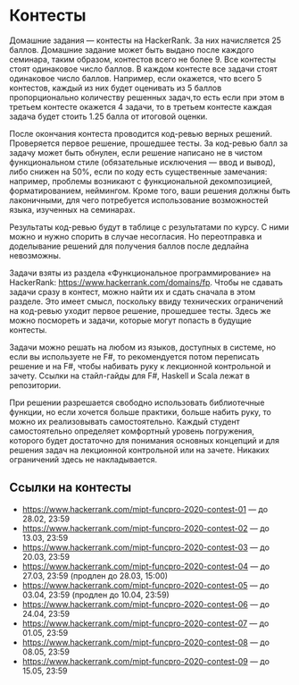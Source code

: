 # Контесты

Домашние задания — контесты на HackerRank. За них начисляется 25 баллов. Домашние задание может быть выдано после каждого семинара, таким образом, контестов всего не более 9. Все контесты стоят одинаковое число баллов. В каждом контесте все задачи стоят одинаковое число баллов. Например, если окажется, что всего 5 контестов, каждый из них будет оценивать из 5 баллов пропорционально количеству решенных задач,то есть если при этом в третьем контесте окажется 4 задачи, то в третьем контесте каждая задача будет стоить 1.25 балла от итоговой оценки.

После окончания контеста проводится код-ревью верных решений. Проверяется первое решение, прошедшее тесты. За код-ревью балл за задачу может быть обнулен, если решение написано не в чистом функциональном стиле (обязательные исключения — ввод и вывод), либо снижен на 50%, если по коду есть существенные замечания: например, проблемы возникают с функциональной декомпозицией, форматированием, неймингом. Кроме того, ваши решения должны быть лаконичными, для чего потребуется использование возможностей языка, изученных на семинарах.

Результаты код-ревью будут в таблице с результатами по курсу. С ними можно и нужно спорить в случае несогласия. Но переотправка и доделывание решений для получения баллов после дедлайна невозможны.

Задачи взяты из раздела «Функциональное программирование» на HackerRank: https://www.hackerrank.com/domains/fp. Чтобы не сдавать задачи сразу в контест, можно найти их и сдать сначала в этом разделе. Это имеет смысл, поскольку ввиду технических ограничений на код-ревью уходит первое решение, прошедшее тесты. Здесь же можно посмореть и задачи, которые могут попасть в будущие контесты.

Задачи можно решать на любом из языков, доступных в системе, но если вы используете не F#, то рекомендуется потом переписать решение и на F#, чтобы набивать руку к лекционной контрольной и зачету. Ссылки на стайл-гайды для F#, Haskell и Scala лежат в репозитории.

При решении разрешается свободно использовать библиотечные функции, но если хочется больше практики, больше набить руку, то можно их реализовывать самостоятельно. Каждый студент самостоятельно определяет комфортный уровень погружения, которого будет достаточно для понимания основных концепций и для решения задач на лекционной контрольной или на зачете. Никаких ограничений здесь не накладывается.

## Ссылки на контесты

* https://www.hackerrank.com/mipt-funcpro-2020-contest-01 — до 28.02, 23:59
* https://www.hackerrank.com/mipt-funcpro-2020-contest-02 — до 13.03, 23:59
* https://www.hackerrank.com/mipt-funcpro-2020-contest-03 — до 20.03, 23:59
* https://www.hackerrank.com/mipt-funcpro-2020-contest-04 — до 27.03, 23:59 (продлен до 28.03, 15:00)
* https://www.hackerrank.com/mipt-funcpro-2020-contest-05 — до 03.04, 23:59 (продлен до 10.04, 23:59)
* https://www.hackerrank.com/mipt-funcpro-2020-contest-06 — до 24.04, 23:59
* https://www.hackerrank.com/mipt-funcpro-2020-contest-07 — до 01.05, 23:59
* https://www.hackerrank.com/mipt-funcpro-2020-contest-08 — до 08.05, 23:59
* https://www.hackerrank.com/mipt-funcpro-2020-contest-09 — до 15.05, 23:59
